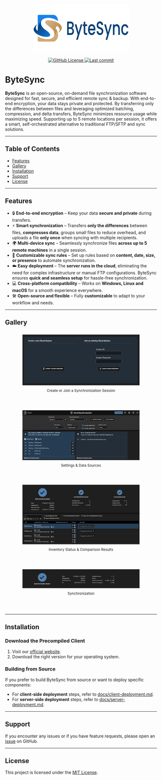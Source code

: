 <div align="center">
  <img src="assets/logo_bytesync_1280x640.png" width="320" />
  <p>
    <!-- License Badge -->
    <a href="https://github.com/POW-Software/ByteSync/blob/master/LICENSE">
      <img alt="GitHub License" src="https://img.shields.io/github/license/POW-Software/ByteSync" />
    </a>
    <!-- Last Commit Badge -->
    <a href="https://github.com/POW-Software/ByteSync/commits/master">
      <img alt="Last commit" src="https://img.shields.io/github/last-commit/POW-Software/ByteSync" />
    </a>
  </p>
</div>

# ByteSync

**ByteSync** is an open-source, on-demand file synchronization software designed for fast, secure, and efficient remote sync & backup. With end-to-end encryption, your data stays private and protected. By transferring only the differences between files and leveraging optimized batching, compression, and delta transfers, ByteSync minimizes resource usage while maximizing speed. Supporting up to 5 remote locations per session, it offers a smart, self-orchestrated alternative to traditional FTP/SFTP and sync solutions.

---

## Table of Contents
- [Features](#features)
- [Gallery](#gallery)
- [Installation](#installation)
- [Support](#support)
- [License](#license)

---

## Features  

- 🔒 **End-to-end encryption** – Keep your data **secure and private** during transfers.  
- ⚡ **Smart synchronization** – Transfers **only the differences** between files, **compresses data**, groups small files to reduce overhead, and uploads a file **only once** when syncing with multiple recipients.  
- 🌍 **Multi-device sync** – Seamlessly synchronize files **across up to 5 remote machines** in a single session.  
- 🎯 **Customizable sync rules** – Set up rules based on **content, date, size, or presence** to automate synchronization.  
- ☁️ **Easy deployment** – The **server runs in the cloud**, eliminating the need for complex infrastructure or manual FTP configurations. ByteSync ensures **quick and seamless setup** for hassle-free synchronization.  
- 💻 **Cross-platform compatibility** – Works on **Windows, Linux and macOS** for a smooth experience everywhere.  
- 🛠 **Open-source and flexible** – Fully **customizable** to adapt to your workflow and needs.  


---

## Gallery

<div style="display: flex; flex-wrap: wrap; justify-content: center;">
  <div style="flex: 1 0 400px; text-align: center; margin: 10px 10px 30px 10px;">
    <img src="assets/gallery/2025-02-create-or-join-session.png" style="width: 80%; border: 1px solid #ccc;" alt="Create or Join a Synchronization Session"/><br>
    <sub>Create or Join a Synchronization Session</sub>
    <br><br>
  </div>
  <div style="flex: 1 0 400px; text-align: center; margin: 10px 10px 30px 10px;">
    <img src="assets/gallery/2025-02-settings-and-data-sources.png" style="width: 80%; border: 1px solid #ccc;" alt="Settings & Data Sources"/><br>
    <sub>Settings & Data Sources</sub>
    <br><br>
  </div>
  <div style="flex: 1 0 400px; text-align: center; margin: 10px 10px 30px 10px;">
    <img src="assets/gallery/2025-02-inventory-status-and-comparison-results.png" style="width: 80%; border: 1px solid #ccc;" alt="Inventory Status & Comparison Results"/><br>
    <sub>Inventory Status & Comparison Results</sub>
    <br><br>
  </div>
  <div style="flex: 1 0 400px; text-align: center; margin: 10px 10px 30px 10px;">
    <img src="assets/gallery/2025-02-synchronization-status.png" style="width: 80%; border: 1px solid #ccc;" alt="Synchronization Status"/><br>
    <sub>Synchronization</sub>
    <br><br>
  </div>
</div>

---

## Installation

### Download the Precompiled Client 
1. Visit our [official website](https://www.bytesyncapp.com#download).
2. Download the right version for your operating system.

### Building from Source
If you prefer to build ByteSync from source or want to deploy specific components:

- For **client-side deployment** steps, refer to [docs/client-deployment.md](docs/client-deployment.md).
- For **server-side deployment** steps, refer to [docs/server-deployment.md](docs/server-deployment.md).

---

## Support
If you encounter any issues or if you have feature requests, please open an [issue](https://github.com/POW-Software/ByteSync/issues) on GitHub.

---

## License
This project is licensed under the [MIT License](https://github.com/POW-Software/ByteSync/blob/master/LICENSE).